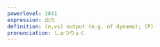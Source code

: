 ```yaml
---
powerlevel: 1841
expression: 出力
definition: (n,vs) output (e.g. of dynamo); (P)
pronunciation: しゅつりょく
---
```

